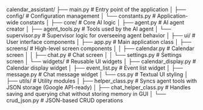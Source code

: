 calendar_assistant/
├── main.py                      # Entry point of the application
│
├── config/                      # Configuration management
│   └── constants.py             # Application-wide constants
│
├── core/                        # Core AI logic
│   ├── agent.py                 # AI agent creator
│   ├── agent_tools.py           # Tools used by the AI agent
│   └── supervisor.py            # Supervisor logic for overseeing agent behavior
│
├── ui/                          # User interface components
│   ├── app.py                   # Main application class
│   ├── screens/                 # High-level screen components
│   │   ├── calendar.py          # Calendar screen
│   │   ├── chat.py              # Chat screen
│   │   └── settings.py          # Settings screen
│   └── widgets/                 # Reusable UI widgets
│       ├── calendar_display.py  # Calendar display widget
│       ├── event_list.py        # Event list widget
│       ├── message.py           # Chat message widget
│       └── css.py               # Textual UI styling
│
├── utils/                       # Utility modules
│   ├── helper_class.py          # Syncs agent tools with JSON storage (Google API-ready)
│   ├── chat_helper_class.py     # Handles saving and querying chat without storing memory in GUI
│   └── crud_json.py             # JSON-based CRUD operations